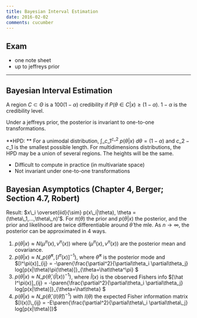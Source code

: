 ```yaml
---
title: Bayesian Interval Estimation
date: 2016-02-02
comments: cucumber
---
```


## Exam

- one note sheet
- up to jeffreys prior

***

## Bayesian Interval Estimation

A region $C \subset \Theta$ is a $100(1-\alpha)%$ credibility 
if $P(\theta \in C | x) \ge (1-\alpha)$. $1-\alpha$ is the credibility level.

Under a jeffreys prior, the posterior is invariant to one-to-one transformations.

**HPD: ** For a unimodal distribution, $\int\_{c\_1}^{c\_2}~p(\theta|x) ~d\theta = (1-\alpha)$ and $c\_2-c\_1$ is the smallest possible length. For multidimensions distributions, the HPD may be a union of several regions. The heights will be the same.

  - Difficult to compute in practice (in multivariate space)
  - Not invariant under one-to-one transformations

## Bayesian Asymptotics (Chapter 4, Berger; Section 4.7, Robert) 

Result: $x\_i \overset{iid}{\sim} p(x\_i|\theta), \theta = (\theta\_1,...,\theta\_n)'$. For 
$\pi(\theta)$ the prior and $p(\theta|x)$ the posterior, and the prior and likelihood are twice differentiable around $\hat\theta$ the mle. As $n \rightarrow \infty$, the posterior can be
approximated in 4 ways.

1. $p(\theta|x) \approx N(\mu^\pi(x),v^\pi(x))$ where $(\mu^\pi(x), v^\pi(x))$ are the posterior mean and covariance.
2. $p(\theta|x) \approx N\_p(\hat\theta^\pi, [I^\pi(x)]^{-1})$, where $\hat\theta^\pi$ is the posterior mode and $[I^\pi(x)]\_{ij} = -\paren{\frac{\partial^2}{\partial\theta\_i \partial\theta\_j} log[p(x|\theta)\pi(\theta)]}\_{\theta=\hat\theta^\pi} $
3. $p(\theta|x) \approx N\_p(\hat\theta,(\hat{I}(x))^{-1})$, where $\hat I(x)$ is the observed Fishers info $[\hat I^\pi(x)]\_{ij} = -\paren{\frac{\partial^2}{\partial\theta\_i \partial\theta\_j} log[p(x|\theta)]}\_{\theta=\hat\theta} $
4. $p(\theta|x) \approx N\_p(\hat\theta, (I(\hat\theta))^{-1})$ with $I(\theta)$ the expected Fisher information matrix $[I(x)]\_{ij} = -E\paren{\frac{\partial^2}{\partial\theta\_i \partial\theta\_j} log[p(x|\theta)]}$

